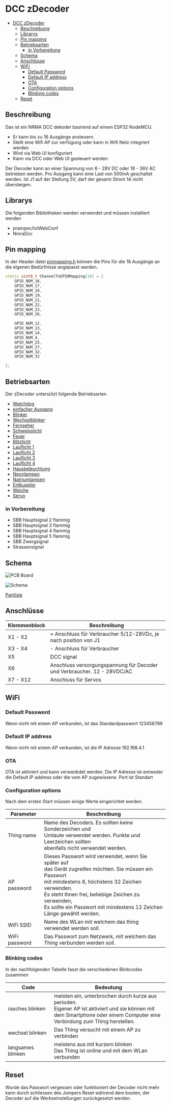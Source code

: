 # DCC zDecoder
- [DCC zDecoder](#dcc-zdecoder)
	- [Beschreibung](#beschreibung)
	- [Librarys](#librarys)
	- [Pin mapping](#pin-mapping)
	- [Betriebsarten](#betriebsarten)
		- [in Vorbereitung](#in-vorbereitung)
	- [Schema](#schema)
	- [Anschlüsse](#anschlüsse)
	- [WiFi](#wifi)
		- [Default Password](#default-password)
		- [Default IP address](#default-ip-address)
		- [OTA](#ota)
		- [Configuration options](#configuration-options)
		- [Blinking codes](#blinking-codes)
	- [Reset](#reset)

## Beschreibung
Das ist ein NRMA DCC dekoder basirend auf einem ESP32 NodeMCU. 
- Er kann bis zu 16 Ausgänge ansteuern. 
- Stellt eine Wifi AP zur verfügung oder kann in Wifi Netz integriert werden
- Wird via Web UI konfiguriert
- Kann via DCC oder Web UI gesteuert werden

Der Decoder kann an einer Spannung von 8 - 28V DC oder 18 - 36V AC betrieben werden. Pro Ausgang 
kann eine Last von 500mA geschaltet werden. Ist J1 auf der Stellung 5V, darf der gesamt Strom 1A
nicht übersteigen.

## Librarys
Die folgenden Bibliotheken werden verwendet und müssen installiert werden
- prampec/IotWebConf
- NmraDcc

## Pin mapping
In der Header datei [pinmapping.h](src/pinmapping.h) können die Pins für die 16 Ausgänge an die eigenen Bedürfnisse angepasst werden.

```cpp
static uint8_t ChannelToGPIOMapping[16] = {
	GPIO_NUM_16,
	GPIO_NUM_17,
	GPIO_NUM_18,
	GPIO_NUM_19,
	GPIO_NUM_21,
	GPIO_NUM_22,
	GPIO_NUM_23,
	GPIO_NUM_26,

	GPIO_NUM_12,
	GPIO_NUM_13,
	GPIO_NUM_14,
	GPIO_NUM_4,
	GPIO_NUM_25,
	GPIO_NUM_27,
	GPIO_NUM_32,
	GPIO_NUM_33

};
```

## Betriebsarten

Der zDecoder untersützt folgende Betriebsarten
- [Watchdog](doc/watchdog.md#watchdog-1)
- [einfacher Ausgang](doc/blinkers.md#einfacher-ausgang)
- [Blinker](doc/blinkers.md#blinker)
- [Wechselblinker](doc/blinkers.md#wechselblinker)
- [Fernseher](doc/blinkers.md#fernseher)
- [Schweisslicht](doc/blinkers.md#schweissen)
- [Feuer](doc/blinkers.md#feuer)
- [Blitzlicht](doc/blinkers.md#blitzlicht)
- [Lauflicht 1](doc/blinkers.md#lauflicht-1)
- [Lauflicht 2](doc/blinkers.md#lauflicht-2)
- [Lauflicht 3](doc/blinkers.md#lauflicht-3)
- [Lauflicht 4](doc/blinkers.md#lauflicht-4)
- [Hausbeleuchtung](doc/blinkers.md#hausbeleuchtung)
- [Neonlampen](doc/blinkers.md#neon-lampe)
- [Natriumlampen](doc/blinkers.md#natrium-lampe)
- [Entkuppler](doc/coils.md#entkuppler)
- [Weiche](doc/coils.md#weiche)
- [Servo](doc/servo.md#servo-1)

### in Vorbereitung
- SBB Hauptsignal 2 flammig
- SBB Hauptsignal 3 flammig
- SBB Hauptsignal 4 flammig
- SBB Hauptsignal 5 flammig
- SBB Zwergsignal
- Strassensignal

## Schema
![PCB Board](img/pcb-board.png)

![Schema](img/schema.png)

[Partliste](sch/partlist.txt)

## Anschlüsse

| Klemmenblock | Beschreibung |
| --- | --- |
| X1 - X2 | + Anschluss für Verbraucher 5/12-28VDc, je nach position von J1 |
| X3 - X4 | - Anschluss für Verbraucher |
| X5 | DCC signal |
| X6 | Anschluss versorgungspannung für Decoder und Verbraucher. 12 - 28VDC/AC |
| X7 - X12 | Anschluss für Servos |

## WiFi

### Default Password

Wenn nicht mit einem AP verbunden, ist das Standardpasswort 123456789

### Default IP address

Wenn nicht mit einem AP verbunden, ist die IP Adresse 192.168.4.1

### OTA 
OTA ist aktiviert und kann verwenbdet werden. Die IP Adresse ist entweder die Default IP address oder die vom AP zugewissene. Port ist Standart

### Configuration options
Nach dem ersten Start müssen einige Werte eingerichtet werden.

| Parameter | Beschreibung |
|---|---|
| Thing name | Name des Decoders. Es sollten keine Sonderzeichen und <br> Umlaute verwendet werden. Punkte und Leerzeichen sollten <br> ebenfalls nicht verwendet werden.
| AP password | Dieses Passwort wird verwendet, wenn Sie später auf <br> das Gerät zugreifen möchten. Sie müssen ein Passwort <br> mit mindestens 8, höchstens 32 Zeichen verwenden. <br> Es steht Ihnen frei, beliebige Zeichen zu verwenden, <br> Es sollte ein Passwort mit mindestens 12 Zeichen Länge gewählt werden. |
| WiFi SSID | Name des WLan mit welchem das thing verwendet werden soll. |
| WiFi password | Das Passwort zum Netzwerk, mit welchem das Thing verbunden werden soll. |

### Blinking codes

In der nachfolgenden Tabelle fasst die verschiedenen Blinkcodes zusammen

| Code | Bedeutung |
|---|---|
| rasches blinken | meisten ein, unterbrochen durch kurze aus perioden. <br> Eigener AP ist aktiviert und sie können mit <br> dem Smartphone oder einem Computer eine<br> Verbindung zum Thing herstellen. |
| wechsel blinken | Das Thing versucht mit einem AP zu verbinden |
| langsames blinken | meistens aus mit kurzem blinken <br> Das Thing ist online und mit dem WLan verbunden |

## Reset
Wurde das Passwort vergessen oder funktioniert der Decoder nicht mehr kann durch schliessen des Jumpers Reset während dem booten, der Decoder auf die Werkseinstellungen zurückgesetzt werden.

